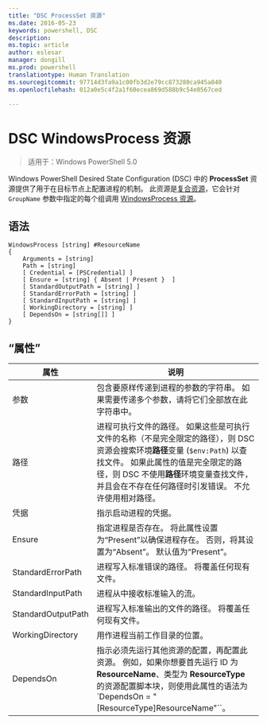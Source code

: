 ```yaml
---
title: "DSC ProcessSet 资源"
ms.date: 2016-05-23
keywords: powershell, DSC
description: 
ms.topic: article
author: eslesar
manager: dongill
ms.prod: powershell
translationtype: Human Translation
ms.sourcegitcommit: 97714d3fa9a1c00fb3d2e79cc873280ca945a840
ms.openlocfilehash: 012a0e5c4f2a1f60ecea869d588b9c54e0567ced

---
```


# DSC WindowsProcess 资源

> 适用于：Windows PowerShell 5.0

Windows PowerShell Desired State Configuration (DSC) 中的 **ProcessSet** 资源提供了用于在目标节点上配置进程的机制。 此资源是[复合资源](authoringResourceComposite.md)，它会针对 `GroupName` 参数中指定的每个组调用 [WindowsProcess 资源](windowsProcessResource.md)。

## 语法

```
WindowsProcess [string] #ResourceName
{
    Arguments = [string]
    Path = [string]
    [ Credential = [PSCredential] ]
    [ Ensure = [string] { Absent | Present }  ]
    [ StandardOutputPath = [string] ]
    [ StandardErrorPath = [string] ]
    [ StandardInputPath = [string] ]   
    [ WorkingDirectory = [string] ]
    [ DependsOn = [string[]] ]
}
```

## “属性”
|  属性  |  说明   | 
|---|---| 
| 参数| 包含要原样传递到进程的参数的字符串。 如果需要传递多个参数，请将它们全部放在此字符串中。| 
| 路径| 进程可执行文件的路径。 如果这些是可执行文件的名称（不是完全限定的路径），则 DSC 资源会搜索环境**路径**变量 (`$env:Path`) 以查找文件。 如果此属性的值是完全限定的路径，则 DSC 不使用**路径**环境变量查找文件，并且会在不存在任何路径时引发错误。 不允许使用相对路径。| 
| 凭据| 指示启动进程的凭据。| 
| Ensure| 指定进程是否存在。 将此属性设置为“Present”以确保进程存在。 否则，将其设置为“Absent”。 默认值为“Present”。| 
| StandardErrorPath| 进程写入标准错误的路径。 将覆盖任何现有文件。| 
| StandardInputPath| 进程从中接收标准输入的流。| 
| StandardOutputPath| 进程写入标准输出的文件的路径。 将覆盖任何现有文件。| 
| WorkingDirectory| 用作进程当前工作目录的位置。| 
| DependsOn | 指示必须先运行其他资源的配置，再配置此资源。 例如，如果你想要首先运行 ID 为 **ResourceName**、类型为 **ResourceType** 的资源配置脚本块，则使用此属性的语法为 `DependsOn = "[ResourceType]ResourceName"``。| 




<!--HONumber=Jul16_HO1-->


